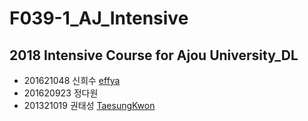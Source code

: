# F039-1_AJ_Intensive
## 2018 Intensive Course for Ajou University_DL

*  201621048 신희수 [effya](https://github.com/effya)
*  201620923 정다원
*  201321019 권태성 [TaesungKwon](https://github.com/TaesungKwon)
